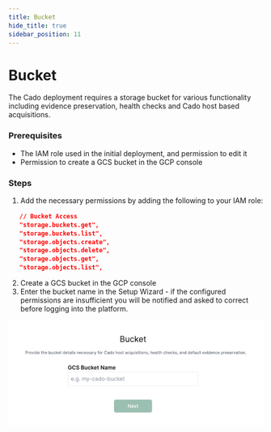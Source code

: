 ```yaml
---
title: Bucket
hide_title: true
sidebar_position: 11
---
```


# Bucket

The Cado deployment requires a storage bucket for various functionality including evidence preservation, health checks and Cado host based acquisitions.

### Prerequisites

   - The IAM role used in the initial deployment, and permission to edit it
   - Permission to create a GCS bucket in the GCP console


### Steps

1. Add the necessary permissions by adding the following to your IAM role:

```json
   // Bucket Access
   "storage.buckets.get",
   "storage.buckets.list",
   "storage.objects.create",
   "storage.objects.delete",
   "storage.objects.get",
   "storage.objects.list",
```
2. Create a GCS bucket in the GCP console
3. Enter the bucket name in the Setup Wizard - if the configured permissions are insufficient you will be notified and asked to correct before logging into the platform.

![GCP Bucket](/img/gcp-bucket.png)
